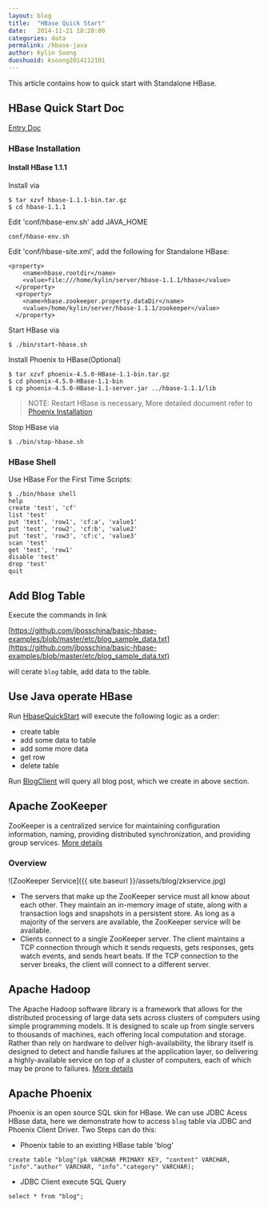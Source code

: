 ```yaml
---
layout: blog
title:  "HBase Quick Start"
date:   2014-11-21 18:20:00
categories: data
permalink: /hbase-java
author: Kylin Soong
duoshuoid: ksoong2014112101
---
```


This article contains how to quick start with Standalone HBase.

## HBase Quick Start Doc

[Entry Doc](http://hbase.apache.org/book/quickstart.html)

### HBase Installation

#### Install HBase 1.1.1

Install via

~~~
$ tar xzvf hbase-1.1.1-bin.tar.gz
$ cd hbase-1.1.1
~~~

Edit 'conf/hbase-env.sh' add JAVA_HOME

~~~
conf/hbase-env.sh
~~~

Edit 'conf/hbase-site.xml', add the following for Standalone HBase:

~~~
<property>
    <name>hbase.rootdir</name>
    <value>file:///home/kylin/server/hbase-1.1.1/hbase</value>
  </property>
  <property>
    <name>hbase.zookeeper.property.dataDir</name>
    <value>/home/kylin/server/hbase-1.1.1/zookeeper</value>
  </property>
~~~

Start HBase via

~~~
$ ./bin/start-hbase.sh
~~~

Install Phoenix to HBase(Optional)

~~~
$ tar xzvf phoenix-4.5.0-HBase-1.1-bin.tar.gz
$ cd phoenix-4.5.0-HBase-1.1-bin
$ cp phoenix-4.5.0-HBase-1.1-server.jar ../hbase-1.1.1/lib
~~~

> NOTE: Restart HBase is necessary, More detailed document refer to [Phoenix Installation](http://phoenix.apache.org/installation.html)

Stop HBase via

~~~
$ ./bin/stop-hbase.sh
~~~

### HBase Shell

Use HBase For the First Time Scripts:

~~~
$ ./bin/hbase shell
help
create 'test', 'cf'
list 'test'
put 'test', 'row1', 'cf:a', 'value1'
put 'test', 'row2', 'cf:b', 'value2'
put 'test', 'row3', 'cf:c', 'value3'
scan 'test'
get 'test', 'row1'
disable 'test'
drop 'test'
quit
~~~

## Add Blog Table

Execute the commands in link

[https://github.com/jbosschina/basic-hbase-examples/blob/master/etc/blog_sample_data.txt](https://github.com/jbosschina/basic-hbase-examples/blob/master/etc/blog_sample_data.txt)

will cerate `blog` table, add data to the table.

## Use Java operate HBase

Run [HbaseQuickStart](https://github.com/kylinsoong/data/blob/master/hbase-quickstart/src/main/java/org/apache/hadoop/hbase/examples/HbaseQuickStart.java) will execute the following logic as a order:

* create table
* add some data to table
* add some more data
* get row
* delete table

Run [BlogClient](https://github.com/kylinsoong/data/blob/master/hbase-quickstart/src/main/java/org/apache/hadoop/hbase/examples/BlogClient.java) will query all blog post, which we create in above section.

## Apache ZooKeeper

ZooKeeper is a centralized service for maintaining configuration information, naming, providing distributed synchronization, and providing group services. [More details](http://zookeeper.apache.org/)

### Overview

![ZooKeeper Service]({{ site.baseurl }}/assets/blog/zkservice.jpg)

* The servers that make up the ZooKeeper service must all know about each other. They maintain an in-memory image of state, along with a transaction logs and snapshots in a persistent store. As long as a majority of the servers are available, the ZooKeeper service will be available.
* Clients connect to a single ZooKeeper server. The client maintains a TCP connection through which it sends requests, gets responses, gets watch events, and sends heart beats. If the TCP connection to the server breaks, the client will connect to a different server.


## Apache Hadoop

The Apache Hadoop software library is a framework that allows for the distributed processing of large data sets across clusters of computers using simple programming models. It is designed to scale up from single servers to thousands of machines, each offering local computation and storage. Rather than rely on hardware to deliver high-availability, the library itself is designed to detect and handle failures at the application layer, so delivering a highly-available service on top of a cluster of computers, each of which may be prone to failures. [More details](http://hadoop.apache.org/)

## Apache Phoenix

Phoenix is an open source SQL skin for HBase. We can use JDBC Acess HBase data, here we demonstrate how to access `blog` table via JDBC and Phoenix Client Driver. Two Steps can do this:

* Phoenix table to an existing HBase table 'blog'

~~~
create table "blog"(pk VARCHAR PRIMARY KEY, "content" VARCHAR, "info"."author" VARCHAR, "info"."category" VARCHAR);
~~~

* JDBC Client execute SQL Query

~~~
select * from "blog";
~~~
